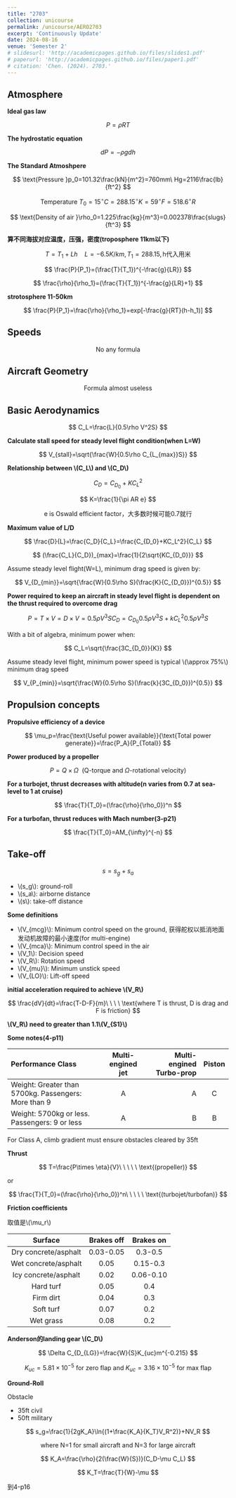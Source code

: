 ```yaml
---
title: "2703"
collection: unicourse
permalink: /unicourse/AERO2703
excerpt: 'Continuously Update'
date: 2024-08-16
venue: 'Semester 2'
# slidesurl: 'http://academicpages.github.io/files/slides1.pdf'
# paperurl: 'http://academicpages.github.io/files/paper1.pdf'
# citation: 'Chen. (2024). 2703.'
---
```


## Atmosphere

**Ideal gas law**

$$
P=\rho RT
$$

**The hydrostatic equation**

$$
dP=-\rho gdh
$$

**The Standard Atmoshpere**

$$
\text{Pressure }p_0=101.32\frac{kN}{m^2}=760mm\ Hg=2116\frac{lb}{ft^2}
$$

$$
\text{Temperature }T_0=15^\circ C=288.15^\circ K=59^\circ F=518.6^\circ R
$$

$$
\text{Density of air }\rho_0=1.225\frac{kg}{m^3}=0.002378\frac{slugs}{ft^3}
$$

**算不同海拔对应温度，压强，密度(troposphere 11km以下)**

$$
T=T_1+Lh\ \ \ \ L=-6.5K/km, T_1=288.15,\text{h代入用米}
$$

$$
\frac{P}{P_1}=(\frac{T}{T_1})^{-\frac{g}{LR}}
$$

$$
\frac{\rho}{\rho_1}=(\frac{T}{T_1})^{-\frac{g}{LR}+1}
$$

**strotosphere 11-50km**

$$
\frac{P}{P_1}=\frac{\rho}{\rho_1}=exp[-\frac{g}{RT}(h-h_1)]
$$

## Speeds

$$
\text{No any formula}
$$

## Aircraft Geometry

$$
\text{Formula almost useless}
$$

## Basic Aerodynamics

$$
C_L=\frac{L}{0.5\rho V^2S}
$$

**Calculate stall speed for steady level flight condition(when L=W)**

$$
V_{stall}=\sqrt{\frac{W}{0.5\rho C_{L_{max}}S}}
$$

**Relationship between \\(C_L\\) and \\(C_D\\)**

$$
C_D=C_{D_0}+KC_L^2
$$

$$
K=\frac{1}{\pi AR e}
$$

$$
\text{e is Oswald efficient factor，大多数时候可能0.7就行}
$$

**Maximum value of L/D**

$$
\frac{D}{L}=\frac{C_D}{C_L}=\frac{C_{D_0}+KC_L^2}{C_L}
$$

$$
(\frac{C_L}{C_D})_{max}=\frac{1}{2\sqrt{KC_{D_0}}}
$$

Assume steady level flight(W=L), minimum drag speed is given by:

$$
V_{D_{min}}=\sqrt{\frac{W}{0.5\rho S}(\frac{K}{C_{D_0}})^{0.5}}
$$

**Power required to keep an aircraft in steady level flight is dependent on the thrust required to overcome drag**

$$
P=T\times V=D\times V=0.5\rho V^3SC_D=C_{D_0}0.5\rho V^3S+kC_L^2 0.5\rho V^3S
$$

With a bit of algebra, minimum power when:

$$
C_L=\sqrt{\frac{3C_{D_0}}{K}}
$$

Assume steady level flight, minimum power speed is typical \\(\approx 75\%\\) minimum drag speed

$$
V_{P_{min}}=\sqrt{\frac{W}{0.5\rho S}(\frac{k}{3C_{D_0}})^{0.5}}
$$

## Propulsion concepts

**Propulsive efficiency of a device**

$$
\mu_p=\frac{\text{Useful power available}}{\text{Total power generate}}=\frac{P_A}{P_{Total}}
$$

**Power produced by a propeller**

$$
P=Q\times \Omega\ \ \text{(Q-torque and }\Omega \text{-rotational velocity)}
$$

**For a turbojet, thrust decreases with altitude(n varies from 0.7 at sea-level to 1 at cruise)**

$$
\frac{T}{T_0}=(\frac{\rho}{\rho_0})^n
$$

**For a turbofan, thrust reduces with Mach number(3-p21)**

$$
\frac{T}{T_0}=AM_{\infty}^{-n}
$$

## Take-off

$$
s=s_g+s_a
$$

- \\(s_g\\): ground-roll
- \\(s_a\\): airborne distance
- \\(s\\): take-off distance 

**Some definitions**

- \\(V_{mcg}\\): Minimum control speed on the ground, 获得舵权以抵消地面发动机故障的最小速度(for multi-engine)
- \\(V_{mca}\\): Minimum control speed in the air
- \\(V_1\\): Decision speed
- \\(V_R\\): Rotation speed
- \\(V_{mu}\\): Minimum unstick speed
- \\(V_{LO}\\): Lift-off speed

**initial acceleration required to achieve \\(V_R\\)**

$$
\frac{dV}{dt}=\frac{T-D-F}{m}\ \ \ \ \text{where T is thrust, D is drag and F is friction}
$$

**\\(V_R\\) need to greater than 1.1\\(V_{S1}\\)**

**Some notes(4-p11)**

| Performance Class | Multi-engined jet | Multi-engined Turbo-prop | Piston |
|:--------|:-------:|--------:|:--------:|
| Weight: Greater than 5700kg. Passengers: More than 9   |  A  |  A  |  C  |
| Weight: 5700kg or less. Passengers: 9 or less  |  A  |  B  |  B  |

For Class A, climb gradient must ensure obstacles cleared by 35ft

**Thrust**

$$
T=\frac{P\times \eta}{V}\ \ \ \ \ \text{(propeller)}
$$

or 

$$
\frac{T}{T_0}=(\frac{\rho}{\rho_0})^n\ \ \ \ \ \text{(turbojet/turbofan)}
$$

**Friction coefficients**

取值是\\(\mu_r\\)

| Surface | Brakes off | Brakes on |
|:----:|:----:|:----:|
| Dry concrete/asphalt | 0.03-0.05 | 0.3-0.5 |
| Wet concrete/asphalt | 0.05 | 0.15-0.3 |
| Icy concrete/asphalt | 0.02 | 0.06-0.10 |
| Hard turf | 0.05 | 0.4 |
| Firm dirt | 0.04 | 0.3 |
| Soft turf | 0.07 | 0.2 | 
| Wet grass | 0.08 | 0.2 |

**Anderson的landing gear \\(C_D\\)**

$$
\Delta C_{D_{LG}}=\frac{W}{S}K_{uc}m^{-0.215}
$$

$$
K_{uc}=5.81\times 10^{-5}\text{ for zero flap and }K_{uc}=3.16\times 10^{-5}\text{ for max flap}
$$

**Ground-Roll**

Obstacle
- 35ft civil
- 50ft military

$$
s_g=\frac{1}{2gK_A}\ln{(1+\frac{K_A}{K_T}V_R^2)}+NV_R
$$

$$
\text{where N=1 for small aircraft and N=3 for large aircraft}
$$

$$
K_A=\frac{\rho}{2(\frac{W}{S})}(C_D-\mu C_L)
$$

$$
K_T=\frac{T}{W}-\mu 
$$


到4-p16
